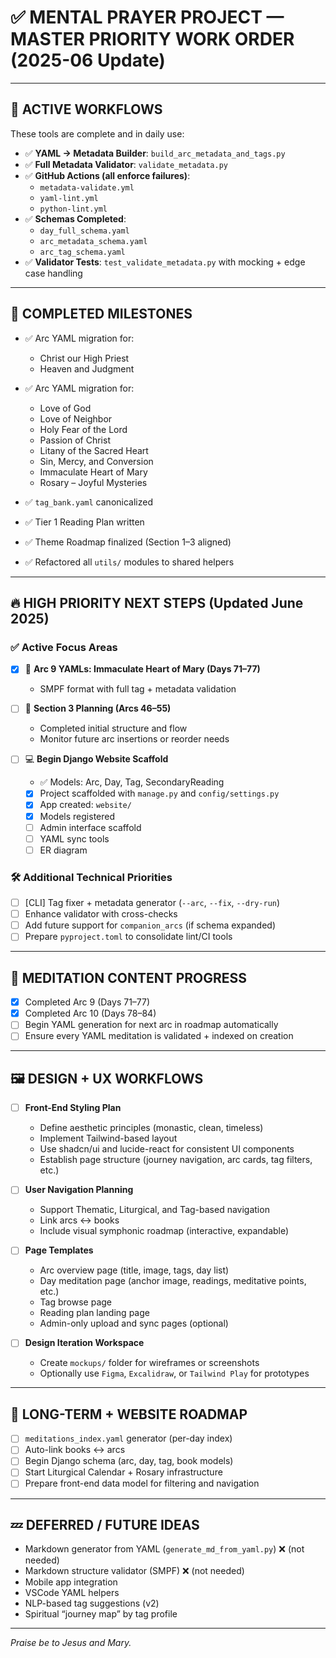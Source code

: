 # ✅ MENTAL PRAYER PROJECT — MASTER PRIORITY WORK ORDER (2025-06 Update)

---

## 🔄 ACTIVE WORKFLOWS

These tools are complete and in daily use:

- ✅ **YAML → Metadata Builder**: `build_arc_metadata_and_tags.py`
- ✅ **Full Metadata Validator**: `validate_metadata.py`
- ✅ **GitHub Actions (all enforce failures)**:
  - `metadata-validate.yml`
  - `yaml-lint.yml`
  - `python-lint.yml`
- ✅ **Schemas Completed**:
  - `day_full_schema.yaml`
  - `arc_metadata_schema.yaml`
  - `arc_tag_schema.yaml`
- ✅ **Validator Tests**: `test_validate_metadata.py` with mocking + edge case handling

---

## 🧱 COMPLETED MILESTONES

- ✅ Arc YAML migration for:
  - Christ our High Priest
  - Heaven and Judgment

- ✅ Arc YAML migration for:
  - Love of God
  - Love of Neighbor
  - Holy Fear of the Lord
  - Passion of Christ
  - Litany of the Sacred Heart
  - Sin, Mercy, and Conversion
  - Immaculate Heart of Mary
  - Rosary – Joyful Mysteries
- ✅ `tag_bank.yaml` canonicalized
- ✅ Tier 1 Reading Plan written
- ✅ Theme Roadmap finalized (Section 1–3 aligned)
- ✅ Refactored all `utils/` modules to shared helpers

---

## 🔥 HIGH PRIORITY NEXT STEPS (Updated June 2025)

### ✅ Active Focus Areas

- [x] 📘 **Arc 9 YAMLs: Immaculate Heart of Mary (Days 71–77)**
  - SMPF format with full tag + metadata validation

- [ ] 🧭 **Section 3 Planning (Arcs 46–55)**
  - Completed initial structure and flow
  - Monitor future arc insertions or reorder needs

- [ ] 💻 **Begin Django Website Scaffold**
  - ✅ Models: Arc, Day, Tag, SecondaryReading
  - [x] Project scaffolded with `manage.py` and `config/settings.py`
  - [x] App created: `website/`
  - [x] Models registered
  - [ ] Admin interface scaffold
  - [ ] YAML sync tools
  - [ ] ER diagram

### 🛠️ Additional Technical Priorities

- [ ] [CLI] Tag fixer + metadata generator (`--arc`, `--fix`, `--dry-run`)
- [ ] Enhance validator with cross-checks
- [ ] Add future support for `companion_arcs` (if schema expanded)
- [ ] Prepare `pyproject.toml` to consolidate lint/CI tools

---

## 🧘 MEDITATION CONTENT PROGRESS

- [x] Completed Arc 9 (Days 71–77)
- [x] Completed Arc 10 (Days 78–84)
- [ ] Begin YAML generation for next arc in roadmap automatically
- [ ] Ensure every YAML meditation is validated + indexed on creation

---

## 🖼️ DESIGN + UX WORKFLOWS

- [ ] **Front-End Styling Plan**
  - Define aesthetic principles (monastic, clean, timeless)
  - Implement Tailwind-based layout
  - Use shadcn/ui and lucide-react for consistent UI components
  - Establish page structure (journey navigation, arc cards, tag filters, etc.)

- [ ] **User Navigation Planning**
  - Support Thematic, Liturgical, and Tag-based navigation
  - Link arcs ↔ books
  - Include visual symphonic roadmap (interactive, expandable)

- [ ] **Page Templates**
  - Arc overview page (title, image, tags, day list)
  - Day meditation page (anchor image, readings, meditative points, etc.)
  - Tag browse page
  - Reading plan landing page
  - Admin-only upload and sync pages (optional)

- [ ] **Design Iteration Workspace**
  - Create `mockups/` folder for wireframes or screenshots
  - Optionally use `Figma`, `Excalidraw`, or `Tailwind Play` for prototypes

---

## 🧭 LONG-TERM + WEBSITE ROADMAP

- [ ] `meditations_index.yaml` generator (per-day index)
- [ ] Auto-link books ↔ arcs
- [ ] Begin Django schema (arc, day, tag, book models)
- [ ] Start Liturgical Calendar + Rosary infrastructure
- [ ] Prepare front-end data model for filtering and navigation

---

## 💤 DEFERRED / FUTURE IDEAS

- Markdown generator from YAML (`generate_md_from_yaml.py`) ❌ (not needed)
- Markdown structure validator (SMPF) ❌ (not needed)
- Mobile app integration
- VSCode YAML helpers
- NLP-based tag suggestions (v2)
- Spiritual “journey map” by tag profile

---

*Praise be to Jesus and Mary.*
